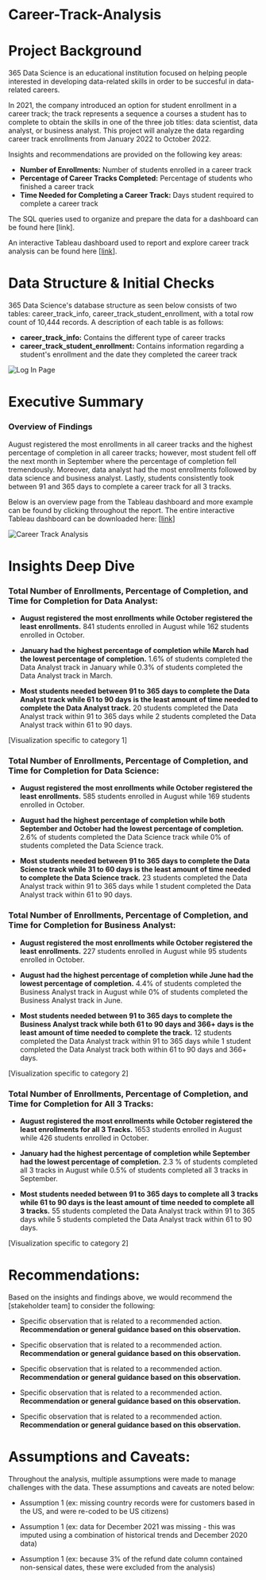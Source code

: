 # Career-Track-Analysis

# Project Background
365 Data Science is an educational institution focused on helping people interested in developing data-related skills in order to be succesful in data-related careers. 

In 2021, the company introduced an option for student enrollment in a career track; the track represents a sequence a courses a student has to complete to obtain the skills in one of the three job titles: data scientist, data analyst, or business analyst. This project will analyze the data regarding career track enrollments from January 2022 to October 2022.

Insights and recommendations are provided on the following key areas:

- **Number of Enrollments:** Number of students enrolled in a career track
- **Percentage of Career Tracks Completed:**  Percentage of students who finished a career track
- **Time Needed for Completing a Career Track:**  Days student required to complete a career track

The SQL queries used to organize and prepare the data for a dashboard can be found here [link].

An interactive Tableau dashboard used to report and explore career track analysis can be found here [[link](https://public.tableau.com/app/profile/aaron.arroyo1400/viz/CareerTrackAnalysis_17275568340830/CareerTrackAnalysis)].

# Data Structure & Initial Checks

365 Data Science's database structure as seen below consists of two tables: career_track_info, career_track_student_enrollment, with a total row count of 10,444 records. A description of each table is as follows:
- **career_track_info:** Contains the different type of career tracks
- **career_track_student_enrollment:** Contains information regarding a student's enrollment and the date they completed the career track

![Log In Page](https://github.com/user-attachments/assets/264149b1-6811-4d8c-b5f5-6dfd1f6ac859)




# Executive Summary

### Overview of Findings

August registered the most enrollments in all career tracks and the highest percentage of completion in all career tracks; however, most student fell off the next month in September where the percentage of completion fell tremendously. Moreover, data analyst had the most enrollments followed by data science and business analyst. Lastly, students consistently took between 91 and 365 days to complete a career track for all 3 tracks.

Below is an overview page from the Tableau dashboard and more example can be found by clicking throughout the report. The entire interactive Tableau dashboard can be downloaded here: [[link](https://public.tableau.com/app/profile/aaron.arroyo1400/viz/CareerTrackAnalysis_17275568340830/CareerTrackAnalysis)]


![Career Track Analysis](https://github.com/user-attachments/assets/380ca03e-f87f-48bf-b8c1-ae08ebe570d6)



# Insights Deep Dive
### Total Number of Enrollments, Percentage of Completion, and Time for Completion for Data Analyst:

* **August registered the most enrollments while October registered the least enrollments.** 841 students enrolled in August while 162 students enrolled in October.

* **January had the highest percentage of completion while March had the lowest percentage of completion.** 1.6% of students completed the Data Analyst track in January while 0.3% of students completed the Data Analyst track in March.

* **Most students needed between 91 to 365 days to complete the Data Analyst track while 61 to 90 days is the least amount of time needed to complete the Data Analyst track.** 20 students completed the Data Analyst track within 91 to 365 days while 2 students completed the Data Analyst track within 61 to 90 days.

[Visualization specific to category 1]

### Total Number of Enrollments, Percentage of Completion, and Time for Completion for Data Science:

* **August registered the most enrollments while October registered the least enrollments.** 585 students enrolled in August while 169 students enrolled in October.

* **August had the highest percentage of completion while both September and October had the lowest percentage of completion.** 2.6% of students completed the Data Science track while 0% of students completed the Data Science  track.

* **Most students needed between 91 to 365 days to complete the Data Science track while 31 to 60 days is the least amount of time needed to complete the Data Science track.** 23 students completed the Data Analyst track within 91 to 365 days while 1 student completed the Data Analyst track within 61 to 90 days.

### Total Number of Enrollments, Percentage of Completion, and Time for Completion for Business Analyst:

* **August registered the most enrollments while October registered the least enrollments.** 227 students enrolled in August while 95 students enrolled in October.

* **August had the highest percentage of completion while June had the lowest percentage of completion.** 4.4% of students completed the Business Analyst track in August while 0% of students completed the Business Analyst track in June.

* **Most students needed between 91 to 365 days to complete the Business Analyst track while both 61 to 90 days and 366+ days is the least amount of time needed to complete the track.** 12 students completed the Data Analyst track within 91 to 365 days while 1 student completed the Data Analyst track both within 61 to 90 days and 366+ days.

[Visualization specific to category 2]

### Total Number of Enrollments, Percentage of Completion, and Time for Completion for All 3 Tracks:

* **August registered the most enrollments while October registered the least enrollments for all 3 Tracks.** 1653 students enrolled in August while 426 students enrolled in October.

* **January had the highest percentage of completion while September had the lowest percentage of completion.** 2.3 % of students completed all 3 tracks in August while 0.5% of students completed all 3 tracks in September.

* **Most students needed between 91 to 365 days to complete all 3 tracks while 61 to 90 days is the least amount of time needed to complete all 3 tracks.** 55 students completed the Data Analyst track within 91 to 365 days while 5 students completed the Data Analyst track within 61 to 90 days.

[Visualization specific to category 2]

# Recommendations:

Based on the insights and findings above, we would recommend the [stakeholder team] to consider the following: 

* Specific observation that is related to a recommended action. **Recommendation or general guidance based on this observation.**
  
* Specific observation that is related to a recommended action. **Recommendation or general guidance based on this observation.**
  
* Specific observation that is related to a recommended action. **Recommendation or general guidance based on this observation.**
  
* Specific observation that is related to a recommended action. **Recommendation or general guidance based on this observation.**
  
* Specific observation that is related to a recommended action. **Recommendation or general guidance based on this observation.**
  


# Assumptions and Caveats:

Throughout the analysis, multiple assumptions were made to manage challenges with the data. These assumptions and caveats are noted below:

* Assumption 1 (ex: missing country records were for customers based in the US, and were re-coded to be US citizens)
  
* Assumption 1 (ex: data for December 2021 was missing - this was imputed using a combination of historical trends and December 2020 data)
  
* Assumption 1 (ex: because 3% of the refund date column contained non-sensical dates, these were excluded from the analysis)
